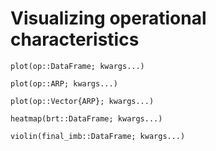 # Visualizing operational characteristics

```@docs
plot(op::DataFrame; kwargs...)
```

```@docs
plot(op::ARP; kwargs...)
```

```@docs
plot(op::Vector{ARP}; kwargs...)
```

```@docs
heatmap(brt::DataFrame; kwargs...)
```

```@docs
violin(final_imb::DataFrame; kwargs...)
```